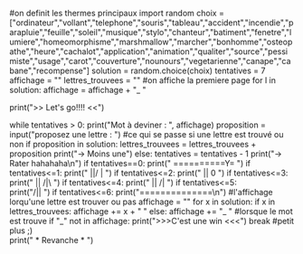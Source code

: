 #on definit les thermes principaux
import random
choix = ["ordinateur","vollant","telephone","souris","tableau","accident","incendie","parapluie","feuille","soleil","musique","stylo","chanteur","batiment","fenetre","lumiere","homeomorphisme","marshmallow","marcher","bonhomme","osteopathe","heure","cachalot","application","animation","qualiter","source","pessimiste","usage","carot","couverture","nounours","vegetarienne","canape","cabane","recompense"]
solution = random.choice(choix)
tentatives = 7
affichage = ""
lettres_trouvees = ""
#on affiche la premiere page 
for l in solution:
  affichage = affichage + "_ "

print(">> Let's go!!!! <<")

while tentatives > 0:
  print("Mot à deviner : ", affichage)
  proposition = input("proposez une lettre : ")
#ce qui se passe si une lettre est trouvé ou non
  if proposition in solution:
      lettres_trouvees = lettres_trouvees + proposition
      print("-> Moins une")
  else:
    tentatives = tentatives - 1
    print("-> Rater hahahaha\n")
    if tentatives==0:
        print(" ==========Y= ")
    if tentatives<=1:
        print(" ||/       |  ")
    if tentatives<=2:
        print(" ||        0  ")
    if tentatives<=3:
        print(" ||       /|\ ")
    if tentatives<=4:
        print(" ||       /|  ")
    if tentatives<=5:                    
        print("/||           ")
    if tentatives<=6:
        print("==============\n")
#l'affichage lorqu'une lettre est trouver ou pas
  affichage = ""
  for x in solution:
      if x in lettres_trouvees:
          affichage += x + " "
      else:
          affichage += "_ "
#lorsque le mot est trouve
  if "_" not in affichage:
      print(">>>C'est une win  <<<")
      break
 #petit plus ;)    
print("    * Revanche *    ")
